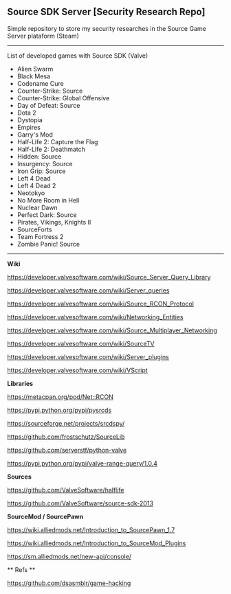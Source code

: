 ## Source SDK Server [Security Research Repo]  

 Simple repository to store my security researches in the Source Game Server plataform (Steam)
 
 ***
 
 List of developed games with Source SDK (Valve)

* Alien Swarm
* Black Mesa
* Codename Cure
* Counter-Strike: Source
* Counter-Strike: Global Offensive
* Day of Defeat: Source
* Dota 2
* Dystopia
* Empires
* Garry's Mod
* Half-Life 2: Capture the Flag
* Half-Life 2: Deathmatch
* Hidden: Source
* Insurgency: Source
* Iron Grip: Source
* Left 4 Dead
* Left 4 Dead 2
* Neotokyo
* No More Room in Hell
* Nuclear Dawn
* Perfect Dark: Source
* Pirates, Vikings, Knights II
* SourceForts
* Team Fortress 2
* Zombie Panic! Source


 ***
 

 **Wiki**

 https://developer.valvesoftware.com/wiki/Source_Server_Query_Library

 https://developer.valvesoftware.com/wiki/Server_queries
 
 https://developer.valvesoftware.com/wiki/Source_RCON_Protocol
 
 https://developer.valvesoftware.com/wiki/Networking_Entities

 https://developer.valvesoftware.com/wiki/Source_Multiplayer_Networking

 https://developer.valvesoftware.com/wiki/SourceTV

 https://developer.valvesoftware.com/wiki/Server_plugins

 https://developer.valvesoftware.com/wiki/VScript

**Libraries**

 https://metacpan.org/pod/Net::RCON

 https://pypi.python.org/pypi/pysrcds

 https://sourceforge.net/projects/srcdspy/

 https://github.com/frostschutz/SourceLib

 https://github.com/serverstf/python-valve

 https://pypi.python.org/pypi/valve-range-query/1.0.4

**Sources**

 https://github.com/ValveSoftware/halflife

 https://github.com/ValveSoftware/source-sdk-2013

**SourceMod / SourcePawn**

 https://wiki.alliedmods.net/Introduction_to_SourcePawn_1.7

 https://wiki.alliedmods.net/Introduction_to_SourceMod_Plugins
 
 https://sm.alliedmods.net/new-api/console/
 
** Refs **
 
 https://github.com/dsasmblr/game-hacking 
 
